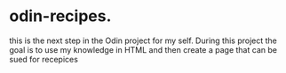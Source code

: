 # odin-recipes.

this is the next step in the Odin project for my self.  During this project the goal is to use my knowledge in HTML and then create a page that can be sued for recepices 